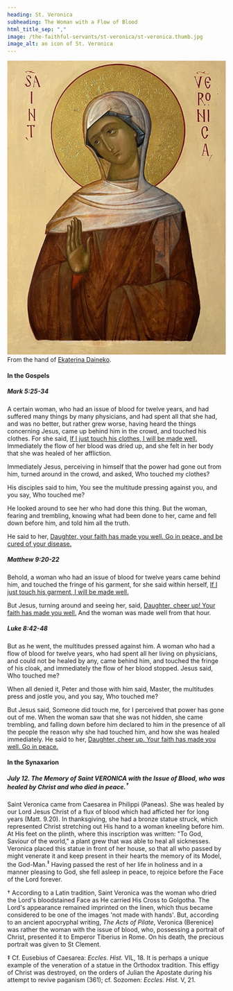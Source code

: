 ```yaml
---
heading: St. Veronica
subheading: The Woman with a Flow of Blood
html_title_sep: ","
image: /the-faithful-servants/st-veronica/st-veronica.thumb.jpg
image_alt: an icon of St. Veronica
---
```


<a href="st-veronica.jpg">
  <img src="st-veronica.small.jpg" alt="St. Veronica, the woman with a flow of blood">
</a>
<div class="caption">From the hand of <a
href="http://ikona-skiniya.com/">Ekaterina Daineko</a>.</div>


#### In the Gospels

##### Mark 5:25-34

A certain woman, who had an issue of blood for twelve years, and had suffered
many things by many physicians, and had spent all that she had, and was no
better, but rather grew worse, having heard the things concerning Jesus, came
up behind him in the crowd, and touched his clothes. For she said, <u
class="blue">If I just touch his clothes, I will be made well.</u> Immediately
the flow of her blood was dried up, and she felt in her body that she was
healed of her affliction.

Immediately Jesus, perceiving in himself that the power had gone out from him,
turned around in the crowd, and asked, Who touched my clothes?

His disciples said to him, You see the multitude pressing against you, and you
say, Who touched me?

He looked around to see her who had done this thing. But the woman, fearing and
trembling, knowing what had been done to her, came and fell down before him,
and told him all the truth.

He said to her, <u>Daughter, your faith has made you well. Go in peace, and be
cured of your disease.</u>


##### Matthew 9:20-22

Behold, a woman who had an issue of blood for twelve years came behind him, and
touched the fringe of his garment, for she said within herself, <u
class="blue">If I just touch his garment, I will be made well.</u>

But Jesus, turning around and seeing her, said, <u>Daughter, cheer up! Your
faith has made you well.</u> And the woman was made well from that hour.


##### Luke 8:42-48

But as he went, the multitudes pressed against him. A woman who had a flow of
blood for twelve years, who had spent all her living on physicians, and could
not be healed by any, came behind him, and touched the fringe of his cloak, and
immediately the flow of her blood stopped. Jesus said, Who touched me?

When all denied it, Peter and those with him said, Master, the multitudes press
and jostle you, and you say, Who touched me?

But Jesus said, Someone did touch me, for I perceived that power has gone out
of me. When the woman saw that she was not hidden, she came trembling, and
falling down before him declared to him in the presence of all the people the
reason why she had touched him, and how she was healed immediately. He said to
her, <u>Daughter, cheer up. Your faith has made you well. Go in peace.</u>


#### In the Synaxarion

##### July 12. The Memory of Saint VERONICA with the Issue of Blood, who was healed by Christ and who died in peace.<sup>†</sup>

Saint Veronica came from Caesarea in Philippi (Paneas). She was healed by our
Lord Jesus Christ of a flux of blood which had afficted her for long years
(Matt. 9.20). In thanksgiving, she had a bronze statue struck, which
represented Christ stretching out His hand to a woman kneeling before him. At
His feet on the plinth, where this inscription was written: "To God, Saviour of
the world," a plant grew that was able to heal all sicknesses. Veronica placed
this statue in front of her house, so that all who passed by might venerate it
and keep present in their hearts the memory of its Model, the
God-Man.<sup>‡</sup> Having passed the rest of her life in holiness and in a
manner pleasing to God, she fell asleep in peace, to rejoice before the Face of
the Lord forever.

<p class="note">† According to a Latin tradition, Saint Veronica was the woman
who dried the Lord's bloodstained Face as He carried His Cross to Golgotha. The
Lord's appearance remained imprinted on the linen, which thus became considered
to be one of the images 'not made with hands'. But, according to an ancient
apocryphal writing, <cite>The Acts of Pilate</cite>, Veronica (Berenice) was
rather the woman with the issue of blood, who, possessing a portrait of Christ,
presented it to Emperor Tiberius in Rome. On his death, the precious portrait
was given to St Clement.</p>

<p class="note">‡ Cf. Eusebius of Caesarea: <cite>Eccles. Hist.</cite> VIL, 18.
It is perhaps a unique example of the veneration of a statue in the Orthodox
tradition. This effigy of Christ was destroyed, on the orders of Julian the
Apostate during his attempt to revive paganism (361); cf. Sozomen:
<cite>Eccles.  Hist.</cite> V, 21.</p>
